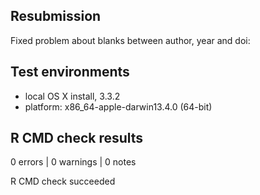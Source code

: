 ## Resubmission
Fixed problem about blanks between author, year and doi:

## Test environments
* local OS X install, 3.3.2
* platform: x86_64-apple-darwin13.4.0 (64-bit)

## R CMD check results
0 errors | 0 warnings | 0 notes

R CMD check succeeded
